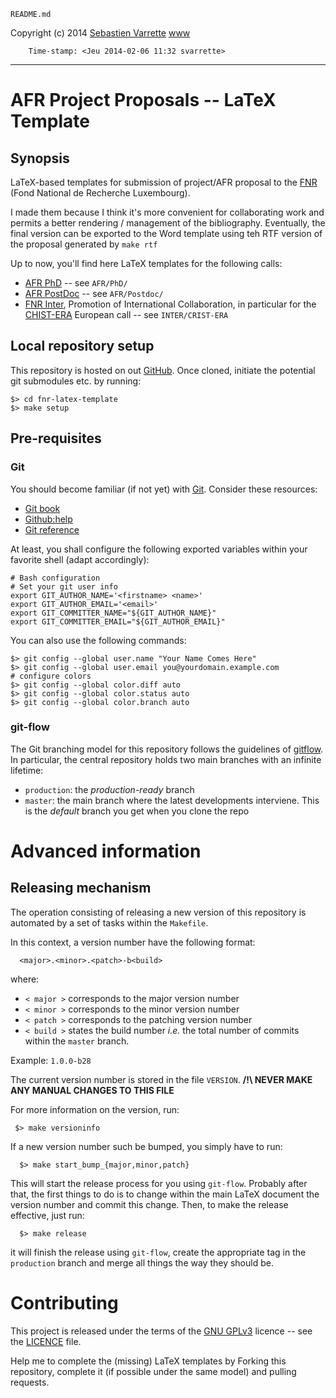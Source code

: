 `README.md`

Copyright (c) 2014 [Sebastien Varrette](mailto:<Sebastien.Varrette@uni.lu>) [www](http://varrette.gforge.uni.lu)

        Time-stamp: <Jeu 2014-02-06 11:32 svarrette>

-------------------
# AFR Project Proposals -- LaTeX Template

## Synopsis

LaTeX-based templates for submission of project/AFR proposal to the [FNR](http://www.fnr.lu/) (Fond
National de Recherche Luxembourg). 

I made them because I think it's more convenient for collaborating work and
permits a better rendering  / management of the bibliography. Eventually, the
final version can be exported to the Word template using teh RTF version of the
proposal generated by `make rtf` 

Up to now, you'll find here LaTeX templates for the following calls: 

* [AFR PhD](http://www.fnr.lu/en/AFR-PhD-Postdoc-Grants/PhD-Grants) -- see `AFR/PhD/`
* [AFR PostDoc](http://www.fnr.lu/en/AFR-PhD-Postdoc-Grants/Postdoc-Grants) -- see `AFR/Postdoc/`
* [FNR Inter](http://www.fnr.lu/en/Research-Programmes/Research-Programmes/INTER-Programme),
  Promotion of International Collaboration, in particular for the [CHIST-ERA](http://www.fnr.lu/en/Research-Programmes/Research-Programmes/Calls/CHIST-ERA-Call-2013) European call -- see `INTER/CRIST-ERA`

## Local repository setup

This repository is hosted on out [GitHub](https://github.com/Falkor/fnr-latex-template).
Once cloned, initiate the potential git submodules etc. by running:

    $> cd fnr-latex-template
    $> make setup

## Pre-requisites

### Git

You should become familiar (if not yet) with [Git](http://git-scm.com/).
Consider these resources:

* [Git book](http://book.git-scm.com/index.html)
* [Github:help](http://help.github.com/mac-set-up-git/)
* [Git reference](http://gitref.org/)

At least, you shall configure the following exported variables within your
favorite shell (adapt accordingly): 

    # Bash configuration
    # Set your git user info
    export GIT_AUTHOR_NAME='<firstname> <name>'
    export GIT_AUTHOR_EMAIL='<email>'
    export GIT_COMMITTER_NAME="${GIT_AUTHOR_NAME}"
    export GIT_COMMITTER_EMAIL="${GIT_AUTHOR_EMAIL}"

You can also use the following commands:

    $> git config --global user.name "Your Name Comes Here"
    $> git config --global user.email you@yourdomain.example.com
    # configure colors
    $> git config --global color.diff auto
    $> git config --global color.status auto
    $> git config --global color.branch auto

### git-flow

The Git branching model for this repository follows the guidelines of
[gitflow](http://nvie.com/posts/a-successful-git-branching-model/).
In particular, the central repository holds two main branches with an infinite lifetime:

* `production`: the *production-ready* branch
* `master`: the main branch where the latest developments interviene. This is
  the *default* branch you get when you clone the repo

# Advanced information

## Releasing mechanism

The operation consisting of releasing a new version of this repository is automated by a set of tasks within the `Makefile`.

In this context, a version number have the following format:

      <major>.<minor>.<patch>-b<build>

where:

* `< major >` corresponds to the major version number
* `< minor >` corresponds to the minor version number
* `< patch >` corresponds to the patching version number
* `< build >` states the build number _i.e._ the total number of commits within the `master` branch.

Example: `1.0.0-b28`

The current version number is stored in the file `VERSION`. __/!\ NEVER MAKE ANY MANUAL CHANGES TO THIS FILE__

For more information on the version, run:

     $> make versioninfo

If a new  version number such be bumped, you simply have to run:

      $> make start_bump_{major,minor,patch}

This will start the release process for you using `git-flow`.
Probably after that, the first things to do is to change within the main LaTeX document the version number and commit this change.
Then, to make the release effective, just run:

      $> make release

it will finish the release using `git-flow`, create the appropriate tag in the `  production` branch and merge all things the way they should be.

# Contributing

This project is released under the terms of the
[GNU GPLv3](https://www.gnu.org/licenses/gpl.html) licence -- see the
[LICENCE](https://github.com/Falkor/fnr-latex-template/blob/master/LICENSE)
file.


Help me to complete the (missing) LaTeX templates by Forking this repository,
complete it (if possible under the same model) and pulling requests. 

